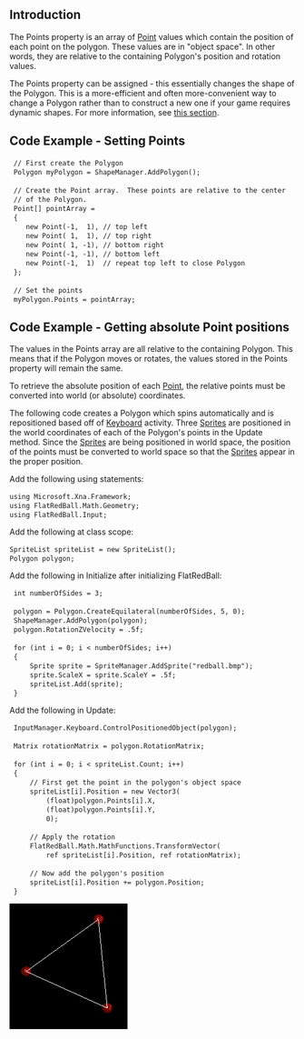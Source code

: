 ## Introduction

The Points property is an array of [Point](/frb/docs/index.php?title=FlatRedBall.Math.Geometry.Point "FlatRedBall.Math.Geometry.Point") values which contain the position of each point on the polygon. These values are in "object space". In other words, they are relative to the containing Polygon's position and rotation values.

The Points property can be assigned - this essentially changes the shape of the Polygon. This is a more-efficient and often more-convenient way to change a Polygon rather than to construct a new one if your game requires dynamic shapes. For more information, see [this section](/frb/docs/index.php?title=FlatRedBall.Math.Geometry.Polygon#Creating_a_Polygon "FlatRedBall.Math.Geometry.Polygon").

## Code Example - Setting Points

     // First create the Polygon
     Polygon myPolygon = ShapeManager.AddPolygon();

     // Create the Point array.  These points are relative to the center
     // of the Polygon.
     Point[] pointArray = 
     {
        new Point(-1,  1), // top left
        new Point( 1,  1), // top right
        new Point( 1, -1), // bottom right
        new Point(-1, -1), // bottom left
        new Point(-1,  1)  // repeat top left to close Polygon
     };

     // Set the points
     myPolygon.Points = pointArray;

## Code Example - Getting absolute Point positions

The values in the Points array are all relative to the containing Polygon. This means that if the Polygon moves or rotates, the values stored in the Points property will remain the same.

To retrieve the absolute position of each [Point](/frb/docs/index.php?title=FlatRedBall.Math.Geometry.Point "FlatRedBall.Math.Geometry.Point"), the relative points must be converted into world (or absolute) coordinates.

The following code creates a Polygon which spins automatically and is repositioned based off of [Keyboard](/frb/docs/index.php?title=FlatRedBall.Input.Keyboard "FlatRedBall.Input.Keyboard") activity. Three [Sprites](/frb/docs/index.php?title=Sprite "Sprite") are positioned in the world coordinates of each of the Polygon's points in the Update method. Since the [Sprites](/frb/docs/index.php?title=Sprite "Sprite") are being positioned in world space, the position of the points must be converted to world space so that the [Sprites](/frb/docs/index.php?title=Sprite "Sprite") appear in the proper position.

Add the following using statements:

    using Microsoft.Xna.Framework;
    using FlatRedBall.Math.Geometry;
    using FlatRedBall.Input;

Add the following at class scope:

    SpriteList spriteList = new SpriteList();
    Polygon polygon;

Add the following in Initialize after initializing FlatRedBall:

     int numberOfSides = 3;

     polygon = Polygon.CreateEquilateral(numberOfSides, 5, 0);
     ShapeManager.AddPolygon(polygon);
     polygon.RotationZVelocity = .5f;

     for (int i = 0; i < numberOfSides; i++)
     {
         Sprite sprite = SpriteManager.AddSprite("redball.bmp");
         sprite.ScaleX = sprite.ScaleY = .5f;
         spriteList.Add(sprite);
     }

Add the following in Update:

     InputManager.Keyboard.ControlPositionedObject(polygon);

     Matrix rotationMatrix = polygon.RotationMatrix;

     for (int i = 0; i < spriteList.Count; i++)
     {
         // First get the point in the polygon's object space
         spriteList[i].Position = new Vector3(
             (float)polygon.Points[i].X,
             (float)polygon.Points[i].Y,
             0);

         // Apply the rotation
         FlatRedBall.Math.MathFunctions.TransformVector(
             ref spriteList[i].Position, ref rotationMatrix);

         // Now add the polygon's position
         spriteList[i].Position += polygon.Position;       
     }

![PolygonPointPosition.png](/media/migrated_media-PolygonPointPosition.png)
